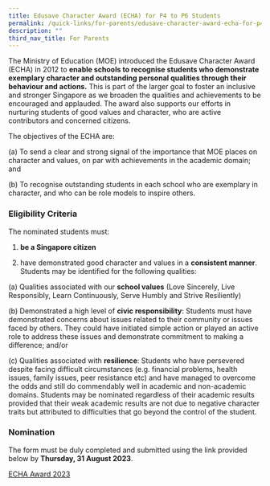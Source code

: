```yaml
---
title: Edusave Character Award (ECHA) for P4 to P6 Students
permalink: /quick-links/for-parents/edusave-character-award-echa-for-p4-to-p6-students/
description: ""
third_nav_title: For Parents
---
```

The Ministry of Education (MOE) introduced the Edusave Character Award (ECHA) in 2012 to **enable schools to recognise students who demonstrate exemplary character and outstanding personal qualities through their behaviour and actions.** This is part of the larger goal to foster an inclusive and stronger Singapore as we broaden the qualities and achievements to be encouraged and applauded. The award also supports our efforts in nurturing students of good values and character, who are active contributors and concerned citizens.

  

The objectives of the ECHA are:

  (a) To send a clear and strong signal of the importance that MOE places on character and values, on par with achievements in the academic domain; and

(b) To recognise outstanding students in each school who are exemplary in character, and who can be role models to inspire others.

### Eligibility Criteria

The nominated students must:   

  
1. **be a Singapore citizen**

2. have demonstrated good character and values in a **consistent manner**. Students may be identified for the following qualities:

  
(a) Qualities associated with our **school values** (Love Sincerely, Live Responsibly, Learn Continuously, Serve Humbly and Strive Resiliently)

  
(b) Demonstrated a high level of **civic responsibility**: Students must have demonstrated concerns about issues related to their community or issues faced by others. They could have initiated simple action or played an active role to address these issues and demonstrate commitment to making a difference; and/or

  
(c) Qualities associated with **resilience**: Students who have persevered despite facing difficult circumstances (e.g. financial problems, health issues, family issues, peer resistance etc) and have managed to overcome the odds and still do commendably well in academic and non-academic domains. Students may be nominated regardless of their academic results provided that their weak academic results are not due to negative character traits but attributed to difficulties that go beyond the control of the student.

### Nomination

  
The form must be duly completed and submitted using the link provided below by **Thursday, 31 August 2023**.  

[ECHA Award 2023](https://go.gov.sg/shpsecha2023)

